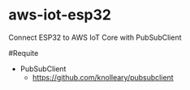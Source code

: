 # aws-iot-esp32
Connect ESP32 to AWS IoT Core with PubSubClient

#Requite
- PubSubClient
	+ https://github.com/knolleary/pubsubclient
